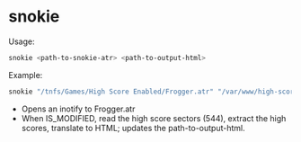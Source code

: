 # snokie

Usage:

```sh
snokie <path-to-snokie-atr> <path-to-output-html>
```

Example:
```sh
snokie "/tnfs/Games/High Score Enabled/Frogger.atr" "/var/www/high-scores/snokie.html"
```

* Opens an inotify to Frogger.atr
* When IS_MODIFIED, read the high score sectors (544), extract the high scores, translate to HTML; updates the path-to-output-html.

